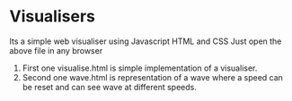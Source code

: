 # Visualisers
Its a simple web visualiser using Javascript HTML and CSS
Just open the above file in any browser 
1. First one visualise.html is simple implementation of a visualiser.
2. Second one wave.html is representation of a wave where a speed can be reset and can see wave at different speeds.
